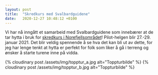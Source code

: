 ```yaml
---
layout: post
title:  "Skredkurs med Svalbardguidene"  
date:   2020-12-27 10:48:12 +0100
---
```


Vi har nå inngått et samarbeid med Svalbardguidene som innebærer at 
de tar hytta i bruk for [skredkurs i Norefjellsområdet][kurs]! Pilot-helgen
blir 27.-29. januar 2021. Det blir veldig spennende å se hva det kan
bli ut av dette, for jeg har lenge tenkt at hytta er perfekt for folk
som liker å gå i terreng og ønsker å starte turene inne på vidda.

{% cloudinary post /assets/img/topptur_a.jpg alt="Toppturbilde" %}
{% cloudinary post /assets/img/topptur_b.jpg alt="Toppturbilde" %}

[kurs]: https://www.svalbardguidene.no/kurs/skredkurs-pa-norefjell/
